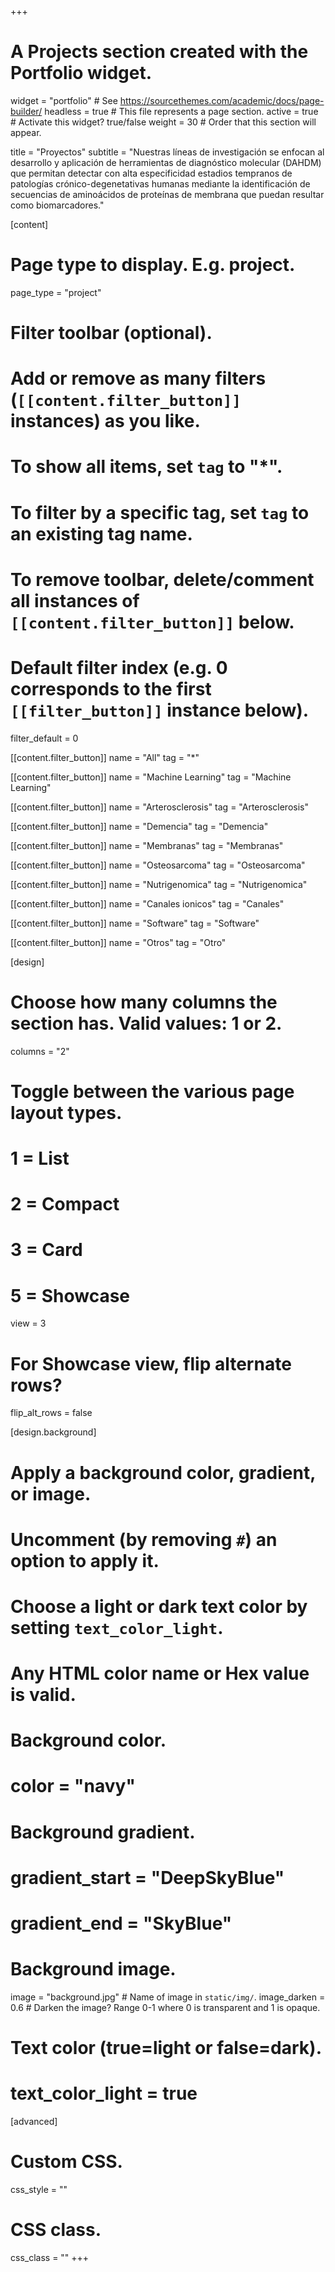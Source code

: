 +++
# A Projects section created with the Portfolio widget.
widget = "portfolio"  # See https://sourcethemes.com/academic/docs/page-builder/
headless = true  # This file represents a page section.
active = true  # Activate this widget? true/false
weight = 30  # Order that this section will appear.

title = "Proyectos"
subtitle = "Nuestras líneas de investigación se enfocan al desarrollo y aplicación de herramientas de diagnóstico molecular (DAHDM) que permitan detectar con alta especificidad estadios tempranos de patologías crónico-degenetativas humanas mediante la identificación de secuencias de aminoácidos de proteínas de membrana que puedan resultar como biomarcadores."

[content]
  # Page type to display. E.g. project.
  page_type = "project"
  
  # Filter toolbar (optional).
  # Add or remove as many filters (`[[content.filter_button]]` instances) as you like.
  # To show all items, set `tag` to "*".
  # To filter by a specific tag, set `tag` to an existing tag name.
  # To remove toolbar, delete/comment all instances of `[[content.filter_button]]` below.
  
  # Default filter index (e.g. 0 corresponds to the first `[[filter_button]]` instance below).
  filter_default = 0
  
  [[content.filter_button]]
    name = "All"
    tag = "*"
  
  [[content.filter_button]]
    name = "Machine Learning"
    tag = "Machine Learning"
  
  [[content.filter_button]]
    name = "Arterosclerosis"
    tag = "Arterosclerosis"
    
  [[content.filter_button]]
    name = "Demencia"
    tag = "Demencia"
  
  [[content.filter_button]]
    name = "Membranas"
    tag = "Membranas"
    
  [[content.filter_button]]
    name = "Osteosarcoma"
    tag = "Osteosarcoma"
  
  [[content.filter_button]]
    name = "Nutrigenomica"
    tag = "Nutrigenomica"
    
  [[content.filter_button]]
    name = "Canales ionicos"
    tag = "Canales"
    
  [[content.filter_button]]
    name = "Software"
    tag = "Software"
  
  [[content.filter_button]]
    name = "Otros"
    tag = "Otro"

[design]
  # Choose how many columns the section has. Valid values: 1 or 2.
  columns = "2"

  # Toggle between the various page layout types.
  #   1 = List
  #   2 = Compact
  #   3 = Card
  #   5 = Showcase
  view = 3

  # For Showcase view, flip alternate rows?
  flip_alt_rows = false

[design.background]
  # Apply a background color, gradient, or image.
  #   Uncomment (by removing `#`) an option to apply it.
  #   Choose a light or dark text color by setting `text_color_light`.
  #   Any HTML color name or Hex value is valid.
  
  # Background color.
  # color = "navy"
  
  # Background gradient.
  # gradient_start = "DeepSkyBlue"
  # gradient_end = "SkyBlue"
  
  # Background image.
   image = "background.jpg"  # Name of image in `static/img/`.
   image_darken = 0.6  # Darken the image? Range 0-1 where 0 is transparent and 1 is opaque.

  # Text color (true=light or false=dark).
  # text_color_light = true  
  
[advanced]
 # Custom CSS. 
 css_style = ""
 
 # CSS class.
 css_class = ""
+++

